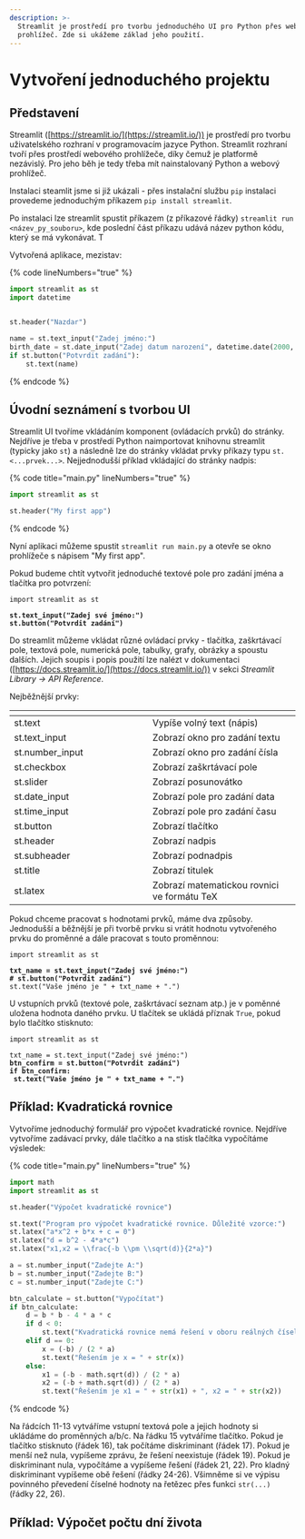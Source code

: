 ```yaml
---
description: >-
  Streamlit je prostředí pro tvorbu jednoduchého UI pro Python přes webový
  prohlížeč. Zde si ukážeme základ jeho použití.
---
```


# Vytvoření jednoduchého projektu

## Představení

Streamlit ([https://streamlit.io/](https://streamlit.io/)) je prostředí pro tvorbu uživatelského rozhraní v programovacím jazyce Python. Streamlit rozhraní tvoří přes prostředí webového prohlížeče, díky čemuž je platformě nezávislý. Pro jeho běh je tedy třeba mít nainstalovaný Python a webový prohlížeč.

Instalaci steamlit jsme si již ukázali - přes instalační službu `pip` instalaci provedeme jednoduchým příkazem `pip install streamlit`.

Po instalaci lze streamlit spustit příkazem (z příkazové řádky) `streamlit run <název_py_souboru>`, kde poslední část příkazu udává název python kódu, který se má vykonávat. T

Vytvořená aplikace, mezistav:

{% code lineNumbers="true" %}
```python
import streamlit as st
import datetime


st.header("Nazdar")

name = st.text_input("Zadej jméno:")
birth_date = st.date_input("Zadej datum narození", datetime.date(2000, 12, 24),)
if st.button("Potvrdit zadání"):
    st.text(name)
```
{% endcode %}

## Úvodní seznámení s tvorbou UI

Streamlit UI tvoříme vkládáním komponent (ovládacích prvků) do stránky. Nejdříve je třeba v prostředí Python naimportovat knihovnu streamlit (typicky jako `st`) a následně lze do stránky vkládat prvky příkazy typu `st.<...prvek...>`. Nejjednodušší příklad vkládající do stránky nadpis:

{% code title="main.py" lineNumbers="true" %}
```python
import streamlit as st

st.header("My first app")
```
{% endcode %}

Nyní aplikaci můžeme spustit `streamlit run main.py` a otevře se okno prohlížeče s nápisem "My first app".

Pokud budeme chtít vytvořit jednoduché textové pole pro zadání jména a tlačítka pro potvrzení:

<pre class="language-python" data-title="main.py" data-line-numbers><code class="lang-python">import streamlit as st
<strong>
</strong><strong>st.text_input("Zadej své jméno:")
</strong><strong>st.button("Potvrdit zadání")
</strong></code></pre>

Do streamlit můžeme vkládat různé ovládací prvky - tlačítka, zaškrtávací pole, textová pole, numerická pole, tabulky, grafy, obrázky a spoustu dalších. Jejich soupis i popis použití lze nalézt v dokumentaci ([https://docs.streamlit.io/](https://docs.streamlit.io/)) v sekci _Streamlit Library -> API Reference_.

Nejběžnější prvky:

<table><thead><tr><th width="228"></th><th></th></tr></thead><tbody><tr><td>st.text</td><td>Vypíše volný text (nápis)</td></tr><tr><td>st.text_input</td><td>Zobrazí okno pro zadání textu</td></tr><tr><td>st.number_input</td><td>Zobrazí okno pro zadání čísla</td></tr><tr><td>st.checkbox</td><td>Zobrazí zaškrtávací pole</td></tr><tr><td>st.slider</td><td>Zobrazí posunovátko</td></tr><tr><td>st.date_input</td><td>Zobrazí pole pro zadání data</td></tr><tr><td>st.time_input</td><td>Zobrazí pole pro zadání času</td></tr><tr><td>st.button</td><td>Zobrazí tlačítko</td></tr><tr><td>st.header</td><td>Zobrazí nadpis</td></tr><tr><td>st.subheader</td><td>Zobrazí podnadpis</td></tr><tr><td>st.title</td><td>Zobrazí titulek</td></tr><tr><td>st.latex</td><td>Zobrazí matematickou rovnici ve formátu TeX</td></tr></tbody></table>

Pokud chceme pracovat s hodnotami prvků, máme dva způsoby. Jednodušší a běžnější je při tvorbě prvku si vrátit hodnotu vytvořeného prvku do proměnné a dále pracovat s touto proměnnou:

<pre class="language-python" data-title="main.py" data-line-numbers><code class="lang-python">import streamlit as st
<strong>
</strong><strong>txt_name = st.text_input("Zadej své jméno:")
</strong><strong># st.button("Potvrdit zadání")
</strong>st.text("Vaše jméno je " + txt_name + ".")
</code></pre>

U vstupních prvků (textové pole, zaškrtávací seznam atp.) je v poměnné uložena hodnota daného prvku. U tlačítek se ukládá příznak `True`, pokud bylo tlačítko stisknuto:

<pre class="language-python" data-title="main.py" data-line-numbers><code class="lang-python">import streamlit as st
<strong>
</strong>txt_name = st.text_input("Zadej své jméno:")
<strong>btn_confirm = st.button("Potvrdit zadání")
</strong><strong>if btn_confirm:
</strong><strong> st.text("Vaše jméno je " + txt_name + ".")
</strong></code></pre>

## Příklad: Kvadratická rovnice

Vytvoříme jednoduchý formulář pro výpočet kvadratické rovnice. Nejdříve vytvoříme zadávací prvky, dále tlačítko a na stisk tlačítka vypočítáme výsledek:

{% code title="main.py" lineNumbers="true" %}
```python
import math
import streamlit as st

st.header("Výpočet kvadratické rovnice")

st.text("Program pro výpočet kvadratické rovnice. Důležité vzorce:")
st.latex("a*x^2 + b*x + c = 0")
st.latex("d = b^2 - 4*a*c")
st.latex("x1,x2 = \\frac{-b \\pm \\sqrt(d)}{2*a}")

a = st.number_input("Zadejte A:")
b = st.number_input("Zadejte B:")
c = st.number_input("Zadejte C:")

btn_calculate = st.button("Vypočítat")
if btn_calculate:
    d = b * b - 4 * a * c
    if d < 0:
        st.text("Kvadratická rovnice nemá řešení v oboru reálných čísel.")
    elif d == 0:
        x = (-b) / (2 * a)
        st.text("Řešením je x = " + str(x))
    else:
        x1 = (-b - math.sqrt(d)) / (2 * a)
        x2 = (-b + math.sqrt(d)) / (2 * a)
        st.text("Řešením je x1 = " + str(x1) + ", x2 = " + str(x2))
```
{% endcode %}

Na řádcích 11-13 vytváříme vstupní textová pole a jejich hodnoty si ukládáme do proměnných a/b/c. Na řádku 15 vytváříme tlačítko. Pokud je tlačítko stisknuto (řádek 16), tak počítáme diskriminant (řádek 17). Pokud je menší než nula, vypíšeme zprávu, že řešení neexistuje (řádek 19). Pokud je diskriminant nula, vypočítáme a vypíšeme řešení (řádek 21, 22). Pro kladný diskriminant vypíšeme obě řešení (řádky 24-26). Všimněme si ve výpisu povinného převedení číselné hodnoty na řetězec přes funkci `str(...)` (řádky 22, 26).

## Příklad: Výpočet počtu dní života



